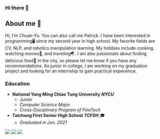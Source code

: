 ### Hi there 👋
## About me 🦖
Hi, I'm Chuan-Yu. You can also call me Patrick. I have been interested in programming🖥️ since my second year in high school. My favorite fields are CV, NLP, and robotics manipulation learning. My hobbies include cooking, watching movies🎥, and traveling🌏. I am also passionate about finding delicious food🍖 in the city, so please let me know if you have any recommendations. As junior in college, I am working on my graduation project and looking for an internship to gain practical experience.


### Education
- **National Yang Ming Chiao Tung University** ***NYCU***
  - *Junior*
  - *Computer Science Major*
  - *Cross-Disciplinary Program of FineTech*
- **Taichung First Senior High School** ***TCFSH*** 🎓
  - *Graduated in Jun. 2021*


![](https://github-profile-summary-cards.vercel.app/api/cards/profile-details?username=ailuropodaWu&theme=transparent)
![](https://github-profile-summary-cards.vercel.app/api/cards/stats?username=ailuropodaWu&theme=transparent)
![](https://github-profile-summary-cards.vercel.app/api/cards/most-commit-language?username=ailuropodaWu&theme=transparent)



<!--
**ailuropodaWu/ailuropodaWu** is a ✨ _special_ ✨ repository because its `README.md` (this file) appears on your GitHub profile.

Here are some ideas to get you started:

- 🔭 I’m currently working on ...
- 🌱 I’m currently learning ...
- 👯 I’m looking to collaborate on ...
- 🤔 I’m looking for help with ...
- 💬 Ask me about ...
- 📫 How to reach me: ...
- 😄 Pronouns: ...
- ⚡ Fun fact: ...
-->
